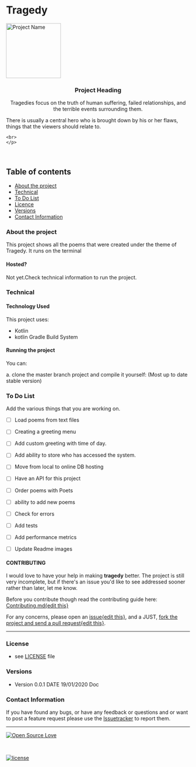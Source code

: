 # Tragedy
<p >
  <a href="https://github.com/yourUserName/YourProjectName">
    <img src="#" alt="Project Name" width=150 height=150>
  </a>
  <h3 align="center">Project Heading</h3>

  <p align="center">
    Tragedies focus on the truth of human suffering, 
failed relationships, and the terrible events surrounding them. 

There is usually a central hero who is brought down by his or her flaws,
things that the viewers should relate to.

    <br>
    </p>
</p>

<br>


## Table of contents
- [About the project](#about-the-project)
- [Technical](#technical)
- [To Do List](#to-do-list)
- [Licence](#license)
- [Versions](#versions)
- [Contact Information](#contact-information)



### About the project

This project shows all the poems that were created under the theme of Tragedy.
It runs on the terminal

#### Hosted?
Not yet.Check technical information to run the project.


### Technical
#### Technology Used
This project uses:
- Kotlin
- kotlin Gradle Build System

#### Running the project

You can:

a. clone the master branch project and compile it yourself:
(Most up to date stable version)


### To Do List

Add the various things that you are working on.

- [ ] Load poems from text files
- [ ] Creating a greeting menu
- [ ] Add custom greeting with time of day.
- [ ] Add ability to store who has accessed the system.
- [ ] Move from local to online DB hosting
- [ ] Have an API for this project
- [ ] Order poems with Poets
- [ ] ability to add new poems
- [ ] Check for errors
- [ ] Add tests
- [ ] Add performance metrics
- [ ] Update Readme images



#### CONTRIBUTING

I would love to have your help in making  **tragedy** better. The project is still very incomplete, 
but if there's an issue you'd like to see addressed sooner rather than later, let me know.

Before you contribute though read the contributing guide here: [Contributing.md{edit this}](https://github.com/YourUserNameHere/ProjectName/contributing.md)

For any concerns, please open an [issue{edit this}](https://github.com/YourUserNameHere/ProjectName/issues), and a 
JUST, [fork the project and send a pull request{edit this}](https://github.com/YourUserNameHere/ProjectName/pulls).


<hr>

### License
* see [LICENSE](https://github.com/YourUserNameHere/ProjectName/LICENSE.md) file

### Versions
* Version 0.0.1  DATE 19/01/2020 Doc []()



### Contact Information

If you have found any bugs, or have any feedback or questions and or want to post a feature request please use the [Issuetracker](https://github.com/tamzi/ReadMe-MasterTemplates/issues) to report them.

<hr>

[![Open Source Love](https://badges.frapsoft.com/os/v2/open-source-200x33.png?v=103)](#)

<br>

[![license](https://img.shields.io/github/license/mashape/apistatus.svg?style=for-the-badge)](https://github.com/tamzi/ReadMe-MasterTemplates/blob/master/LICENSE)

